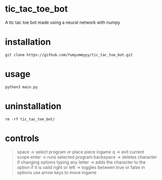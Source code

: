 # tic_tac_toe_bot
 A tic tac toe bot made using a neural network with numpy
# installation
 ```
 git clone https://github.com/Yumyummyyy/tic_tac_toe_bot.git
 ```
# usage
 ```
 python3 main.py
 ```
# uninstallation
 ```
 rm -rf tic_tac_toe_bot/
 ```
# controls
 > space -> select program or place piece ingame
 > q -> exit current scope
 > enter -> runs selected program
 > backspace -> deletes character if changing options
 > typing any letter -> adds the character to the option if it is valid
 > right or left -> toggles between true or false in options
 > use arrow keys to move ingame
